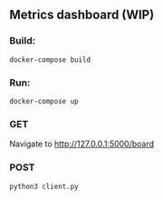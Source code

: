 ## Metrics dashboard (WIP)

### Build:
```
docker-compose build
```

### Run:
```
docker-compose up
```

### GET

Navigate to http://127.0.0.1:5000/board

### POST
```
python3 client.py
```